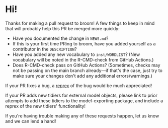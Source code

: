 # Hi!

Thanks for making a pull request to broom! A few things to keep in mind that will probably help this PR be merged more quickly:  

* Have you documented the change in `NEWS.md`?  
* If this is your first time PRing to broom, have you added yourself as a contributor in the `DESCRIPTION`?
* Have you added any new vocabulary to `inst/WORDLIST`? (New vocabulary will be noted in the R-CMD-check from GitHub Actions.)
* Does R-CMD-check pass on GitHub Actions? (Sometimes, checks may not be passing on the main branch already—if that's the case, just try to make sure your changes don't add any additional errors/warnings.) 

If your PR fixes a bug, a [reprex](https://github.com/tidyverse/reprex) of the bug would be much appreciated!

If your PR adds new tidiers for external model objects, please link to prior attempts to add these tidiers to the model-exporting package, and include a reprex of the new tidiers' functionality!

If you're having trouble making any of these requests happen, let us know and we can lend a hand!
